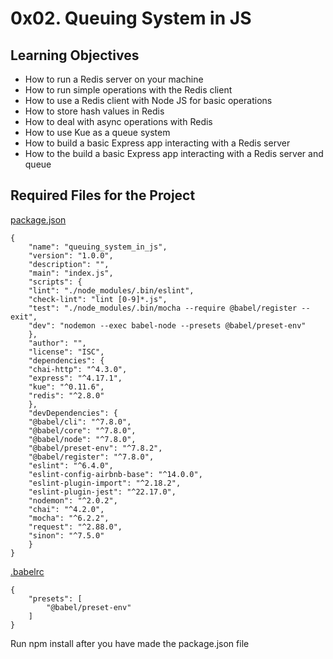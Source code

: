 # 0x02. Queuing System in JS

## Learning Objectives
- How to run a Redis server on your machine
- How to run simple operations with the Redis client
- How to use a Redis client with Node JS for basic operations
- How to store hash values in Redis
- How to deal with async operations with Redis
- How to use Kue as a queue system
- How to build a basic Express app interacting with a Redis server
- How to the build a basic Express app interacting with a Redis server and queue

## Required Files for the Project
[package.json]("")

    {
        "name": "queuing_system_in_js",
        "version": "1.0.0",
        "description": "",
        "main": "index.js",
        "scripts": {
        "lint": "./node_modules/.bin/eslint",
        "check-lint": "lint [0-9]*.js",
        "test": "./node_modules/.bin/mocha --require @babel/register --exit",
        "dev": "nodemon --exec babel-node --presets @babel/preset-env"
        },
        "author": "",
        "license": "ISC",
        "dependencies": {
        "chai-http": "^4.3.0",
        "express": "^4.17.1",
        "kue": "^0.11.6",
        "redis": "^2.8.0"
        },
        "devDependencies": {
        "@babel/cli": "^7.8.0",
        "@babel/core": "^7.8.0",
        "@babel/node": "^7.8.0",
        "@babel/preset-env": "^7.8.2",
        "@babel/register": "^7.8.0",
        "eslint": "^6.4.0",
        "eslint-config-airbnb-base": "^14.0.0",
        "eslint-plugin-import": "^2.18.2",
        "eslint-plugin-jest": "^22.17.0",
        "nodemon": "^2.0.2",
        "chai": "^4.2.0",
        "mocha": "^6.2.2",
        "request": "^2.88.0",
        "sinon": "^7.5.0"
        }
    }

[.babelrc](https://github.com/Esoteric918/holbertonschool-web_back_end/blob/main/0x02-queuing_system_in_js/.babelrc)

    {
        "presets": [
            "@babel/preset-env"
        ]
    }

Run npm install after you have made the package.json file
